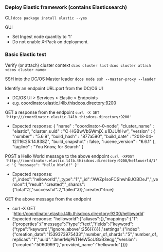 ### Deploy Elastic framework (contains Elasticsearch)
CLI
`dcos package install elastic --yes`

GUI
* Set Ingest node quantity to ‘1’
* Do not enable X-Pack on deployment.

### Basic Elastic test

Verify (or attach) cluster context
`dcos cluster list`
`dcos cluster attach <dcos cluster name>`

SSH into the DC/OS Master leader
`dcos node ssh --master-proxy --leader`
  
Identify an endpoint URL:port from the DC/OS UI
* DC/OS UI > Services > Elastic > Endpoints
* e.g. coordinator.elastic.l4lb.thisdcos.directory:9200
  
GET a response from the endpoint
`curl -X GET 'http:///coordinator.elastic.l4lb.thisdcos.directory:9200'`
* Expected response:
{
 "name" : "coordinator-0-node",
 "cluster_name" : "elastic",
 "cluster_uuid" : "O-HGBwVbSWmjX_u1DJUhHw",
 "version" : {
   "number" : "5.6.9",
   "build_hash" : "877a590",
   "build_date" : "2018-04-12T16:25:14.838Z",
   "build_snapshot" : false,
   "lucene_version" : "6.6.1"
 },
 "tagline" : "You Know, for Search"
}

POST a Hello World message to the above endpoint
`curl -XPOST 'http://coordinator.elastic.l4lb.thisdcos.directory:9200/helloworld/1' -d '{ "message": "Hello World!" }'`
* Expected response:
{"_index":"helloworld","_type":"1","_id":"AWZp1soFCShwhBJOBDeJ","_version":1,"result":"created","_shards":{"total":2,"successful":2,"failed":0},"created":true}

GET the above message from the endpoint
* curl -X GET 'http://coordinator.elastic.l4lb.thisdcos.directory:9200/helloworld'
* Expected response:
"helloworld":{"aliases":{},"mappings":{"1":{"properties":{"message":{"type":"text","fields":{"keyword":{"type":"keyword","ignore_above":256}}}}}},"settings":{"index":{"creation_date":"1539373975433","number_of_shards":"5","number_of_replicas":"1","uuid":"3merMqPkTHeW5oUGxB3eqg","version":{"created":"5060999"},"provided_name":"helloworld"}}}}
